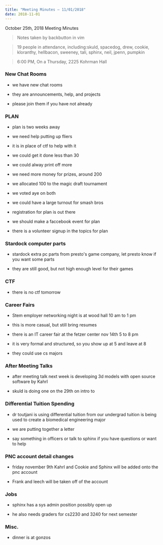 ```yaml
---
title: "Meeting Minutes – 11/01/2018"
date: 2018-11-01
---
```

October 25th, 2018 Meeting Minutes
> Notes taken by backbutton in vim

> 19 people in attendance, including:skuld, spacedog, drew, cookie, kloranthy, hellbacon, sweeney, tali, sphinx, neil, jpenn, pumpkin



 

> 6:00 PM, On a Thursday, 2225 Kohrman Hall

### New Chat Rooms

* we have new chat rooms

* they are announcements, help, and projects

* please join them if you have not already

### PLAN

* plan is two weeks away

* we need help putting up fliers

* it is in place of ctf to help with it

* we could get it done less than 30

* we could alway print off more

* we need more money for prizes, around 200

* we allocated 100 to the magic draft tournament

* we voted aye on both

* we could have a large turnout for smash bros

* registration for plan is out there

* we should make a faccebook event for plan

* there is a volunteer signup in the topics for plan

### Stardock computer parts

* stardock extra pc parts from presto's game company, let presto know if you want some parts

* they are still good, but not high enough level for their games

### CTF

* there is no ctf tomorrow

### Career Fairs

* Stem employer networking night is at wood hall 10 am to 1 pm

* this is more casual, but still bring resumes

* there is an IT career fair at the fetzer center nov 14th 5 to 8 pm

* it is very formal and structured, so you show up at 5 and leave at 8

* they could use cs majors

### After Meeting Talks

* after meeting talk next week is developing 3d models with open source software by Kahrl

* skuld is doing one on the 29th on intro to 

### Differential Tuition Spending

* dr toutjani is using differential tuition from our undergrad tuition is being used to create a biomedical engineering major

* we are putting together a letter

* say something in officers or talk to sphinx if you have questions or want to help

### PNC account detail changes

* friday november 9th Kahrl and Cookie and Sphinx will be added onto the pnc account

* Frank and leech will be taken off of the account

### Jobs

* sphinx has a sys admin position possibly open up

* he also needs graders for cs2230 and 3240 for next semester

### Misc.

* dinner is at gonzos
